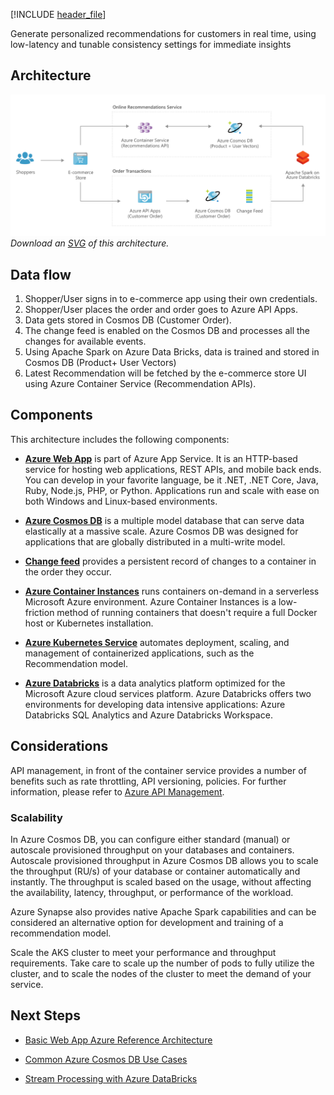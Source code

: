 [!INCLUDE [header_file](../../../includes/sol-idea-header.md)]

Generate personalized recommendations for customers in real time, using low-latency and tunable consistency settings for immediate insights

## Architecture

![Architecture Diagram](../media/personalization-using-cosmos-db.png)
*Download an [SVG](../media/personalization-using-cosmos-db.svg) of this architecture.*

## Data flow
1. Shopper/User signs in to e-commerce app using their own credentials.
2. Shopper/User places the order and order goes to Azure API Apps.
3. Data gets stored in Cosmos DB (Customer Order).
4. The change feed is enabled on the Cosmos DB and processes all the changes for available events.
5. Using Apache Spark on Azure Data Bricks, data is trained and stored in Cosmos DB (Product+ User Vectors)
6. Latest Recommendation will be fetched by the e-commerce store UI using Azure Container Service (Recommendation APIs).

## Components

This architecture includes the following components:

* [**Azure Web App**](/azure/app-service/overview) is part of Azure App Service. It is an HTTP-based service for hosting web applications, REST APIs, and mobile back ends. You can develop in your favorite language, be it .NET, .NET Core, Java, Ruby, Node.js, PHP, or Python. Applications run and scale with ease on both Windows and Linux-based environments.

* [**Azure Cosmos DB**](/azure/cosmos-db/introduction) is a multiple model database that can serve data elastically at a massive scale. Azure Cosmos DB was designed for applications that are globally distributed in a multi-write model.

* [**Change feed**](/azure/cosmos-db/change-feed) provides a persistent record of changes to a container in the order they occur.

* [**Azure Container Instances**](/azure/container-instances/container-instances-overview) runs containers on-demand in a serverless Microsoft Azure environment. Azure Container Instances is a low-friction method of running containers that doesn't require a full Docker host or Kubernetes installation.

* [**Azure Kubernetes Service**](/azure/aks) automates deployment, scaling, and management of containerized applications, such as the Recommendation model.

* [**Azure Databricks**](/azure/databricks/) is a data analytics platform optimized for the Microsoft Azure cloud services platform. Azure Databricks offers two environments for developing data intensive applications: Azure Databricks SQL Analytics and Azure Databricks Workspace.

## Considerations

API management, in front of the container service provides a number of benefits such as rate throttling, API versioning, policies.  For further information, please refer to [Azure API Management](/azure/api-management/api-management-key-concepts).

### Scalability

In Azure Cosmos DB, you can configure either standard (manual) or autoscale provisioned throughput on your databases and containers. Autoscale provisioned throughput in Azure Cosmos DB allows you to scale the throughput (RU/s) of your database or container automatically and instantly. The throughput is scaled based on the usage, without affecting the availability, latency, throughput, or performance of the workload.

Azure Synapse also provides native Apache Spark capabilities and can be considered an alternative option for development and training of a recommendation model.

Scale the AKS cluster to meet your performance and throughput requirements. Take care to scale up the number of pods to fully utilize the cluster, and to scale the nodes of the cluster to meet the demand of your service.

## Next Steps

* [Basic Web App Azure Reference Architecture](/azure/architecture/reference-architectures/app-service-web-app/basic-web-app?tabs=cli)

* [Common Azure Cosmos DB Use Cases](/azure/cosmos-db/use-cases) 

* [Stream Processing with Azure DataBricks](/azure/architecture/reference-architectures/data/stream-processing-databricks)